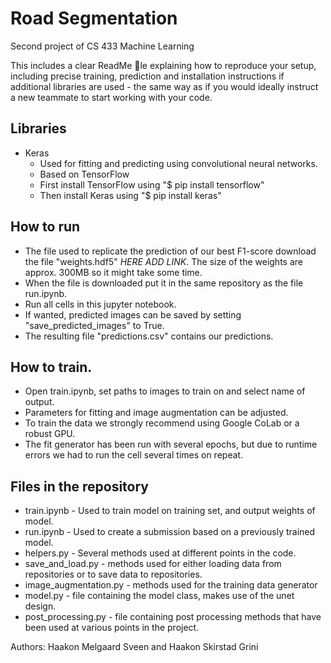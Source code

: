 # Road Segmentation 
Second project of CS 433 Machine Learning

This includes
a clear ReadMe le explaining how to reproduce your setup, including precise training, prediction and
installation instructions if additional libraries are used - the same way as if you would ideally instruct
a new teammate to start working with your code.

## Libraries
* Keras 
    * Used for fitting and predicting using convolutional neural networks.    
    * Based on TensorFlow
    * First install TensorFlow using "$ pip install tensorflow"
    * Then install  Keras using "$ pip install keras"


## How to run
* The file used to replicate the prediction of our best F1-score download the file "weights.hdf5" *HERE ADD LINK*. The size of the weights are approx. 300MB so it might take some time.
* When the file is downloaded put it in the same repository as the file run.ipynb.
* Run all cells in this jupyter notebook.
* If wanted, predicted images can be saved by setting "save_predicted_images" to True.
* The resulting file "predictions.csv" contains our predictions.



## How to train.
* Open train.ipynb, set paths to images to train on and select name of output. 
* Parameters for fitting and image augmentation can be adjusted.
* To train the data we strongly recommend using Google CoLab or a robust GPU. 
* The fit generator has been run with several epochs, but due to runtime errors we had to run the cell several times on repeat. 

## Files in the repository
* train.ipynb - Used to train model on training set, and output weights of model.
* run.ipynb - Used to create a submission based on a previously trained model.
* helpers.py - Several methods used at different points in the code.
* save_and_load.py - methods used for either loading data from repositories or to save data to repositories.
* image_augmentation.py - methods used for the training data generator
* model.py - file containing the model class, makes use of the unet design.
* post_processing.py - file containing post processing methods that have been used at various points in the project.


Authors: Haakon Melgaard Sveen and Haakon Skirstad Grini
